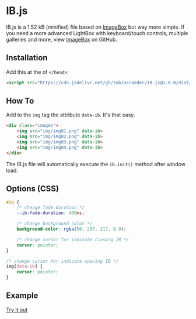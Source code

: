 # IB.js
IB.js is a 1.52 kB (minified) file based on [ImageBox](https://github.com/tobiasroeder/ImageBox) but way more simple. If you need a more advanced LightBox with keyboard/touch controls, multiple galleries and more, view [ImageBox](https://github.com/tobiasroeder/ImageBox#readme) on GitHub.

## Installation

Add this at the of `</head>`:
```html
<script src="https://cdn.jsdelivr.net/gh/tobiasroeder/IB.js@1.0.0/dist/ib.min.js" defer></script>
```

## How To

Add to the `img` tag the attribute `data-ib`. It's that easy.

```html
<div class="images">
    <img src="img/img01.png" data-ib>
    <img src="img/img02.png" data-ib>
    <img src="img/img03.png" data-ib>
    <img src="img/img04.png" data-ib>
</div>
```

The IB.js file will automatically execute the `ib.init()` method after window load.

## Options (CSS)

```css
#ib {
    /* change fade duration */
    --ib-fade-duration: 400ms;

    /* change background color */
    background-color: rgba(50, 207, 217, 0.9);

    /* change cursor for indicate closing IB */
    cursor: pointer;
}

/* change cursor for indicate opening IB */
img[data-ib] {
    cursor: pointer;
}
```

## Example

[Try it out](https://codepen.io/tobiasroeder/pen/zYEgWoM)
